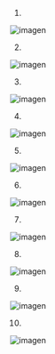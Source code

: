 1.
![imagen](https://github.com/user-attachments/assets/c7d03948-6484-44e0-85e1-849a5e1560b6)

2.
![imagen](https://github.com/user-attachments/assets/066e2dbe-0df5-452b-863a-34c48d974861)

3.
![imagen](https://github.com/user-attachments/assets/4985040e-2047-4f1f-ba5b-1d6727a8dd0a)

4.
![imagen](https://github.com/user-attachments/assets/cd990d56-191f-4607-992a-575ef74587e5)

5.
![imagen](https://github.com/user-attachments/assets/107bb2d7-f5b3-4966-b7bf-b64b32367e15)

6.
![imagen](https://github.com/user-attachments/assets/f4ba20e2-e7cf-4d67-b248-f5bf7c18e177)

7.
![imagen](https://github.com/user-attachments/assets/6d4162d3-c7a2-4ff6-bbe6-ab2c41183422)

8.
![imagen](https://github.com/user-attachments/assets/15a48773-2dfc-437c-894d-63f355cd19c4)

9.
![imagen](https://github.com/user-attachments/assets/b5f8ada7-342c-494d-8421-d491291ba943)

10.
![imagen](https://github.com/user-attachments/assets/a2ae9c5f-9e22-47fa-a711-ac985ec5b065)
